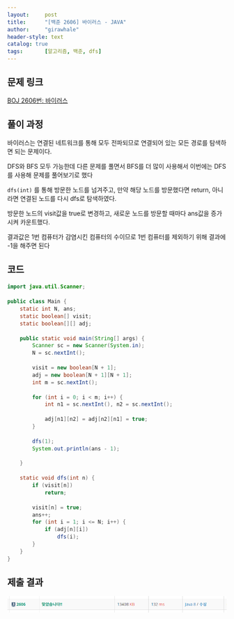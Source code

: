 ```yaml
---
layout:     post
title:      "[백준 2606] 바이러스 - JAVA"
author:     "girawhale"
header-style: text 
catalog: true
tags:		[알고리즘, 백준, dfs]
---
```


## 문제 링크

[BOJ 2606번: 바이러스](https://www.acmicpc.net/problem/2606)



## 풀이 과정

바이러스는 연결된 네트워크를 통해 모두 전파되므로 연결되어 있는 모든 경로를 탐색하면 되는 문제이다.

DFS와 BFS 모두 가능한데 다른 문제를 풀면서 BFS를 더 많이 사용해서 이번에는 DFS를 사용해 문제를 풀어보기로 했다

`dfs(int)` 를 통해 방문한 노드를 넘겨주고, 만약 해당 노드를 방문했다면 return, 아니라면 연결된 노드를 다시 dfs로 탐색하였다.

방문한 노드의 visit값을 true로 변경하고, 새로운 노드를 방문할 때마다 ans값을 증가시켜 카운트했다.

결과값은 1번 컴퓨터가 감염시킨 컴퓨터의 수이므로 1번 컴퓨터를 제외하기 위해 결과에 -1을 해주면 된다



## 코드

``` java
import java.util.Scanner;

public class Main {
	static int N, ans;
	static boolean[] visit;
	static boolean[][] adj;

	public static void main(String[] args) {
		Scanner sc = new Scanner(System.in);
		N = sc.nextInt();

		visit = new boolean[N + 1];
		adj = new boolean[N + 1][N + 1];
		int m = sc.nextInt();

		for (int i = 0; i < m; i++) {
			int n1 = sc.nextInt(), n2 = sc.nextInt();

			adj[n1][n2] = adj[n2][n1] = true;
		}

		dfs(1);
		System.out.println(ans - 1);

	}

	static void dfs(int n) {
		if (visit[n])
			return;

		visit[n] = true;
		ans++;
		for (int i = 1; i <= N; i++) {
			if (adj[n][i])
				dfs(i);
		}
	}
}

```



## 제출 결과

![result](/img/in-post/algo/boj2606-result.png)



